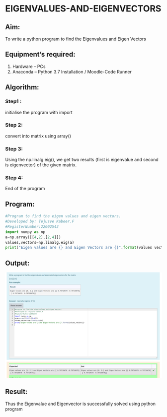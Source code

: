 # EIGENVALUES-AND-EIGENVECTORS

## Aim:

To write a python program to find the Eigenvalues and Eigen Vectors

## Equipment’s required:

1. 	Hardware – PCs
2. 	Anaconda – Python 3.7 Installation / Moodle-Code Runner

## Algorithm:

### Step1 : 
initialise the program with import

### Step 2: 
convert into matrix using array()

### Step 3: 
Using the np.linalg.eig(),  we get two results (first is eigenvalue and second is eigenvector) of the given matrix.

### Step 4: 
End of the program

## Program:
```python
#Program to find the eigen values and eigen vectors.
#Developed by: Tejusve Kabeer.F
#RegisterNumber:22002543
import numpy as np
a=np.array([[4,2],[2,4]])
values,vectors=np.linalg.eig(a)
print("Eigen values are {} and Eigen Vectors are {}".format(values vectors))
```
## Output:
![](./eigen.png)

## Result:
Thus the Eigenvalue and Eigenvector is successfully solved using python program
